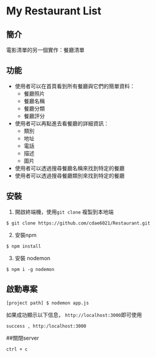 # My Restaurant List

## 簡介
電影清單的另一個實作：餐廳清單

## 功能
- 使用者可以在首頁看到所有餐廳與它們的簡單資料：
  - 餐廳照片
  - 餐廳名稱
  - 餐廳分類 
  - 餐廳評分
- 使用者可以再點進去看餐廳的詳細資訊：
  - 類別
  - 地址
  - 電話
  - 描述
  - 圖片
- 使用者可以透過搜尋餐廳名稱來找到特定的餐廳
- 使用者可以透過搜尋餐廳類別來找到特定的餐廳


## 安裝
1. 開啟終端機，使用`git clone` 複製到本地端
```
$ git clone https://github.com/cdae6021/Restaurant.git
```
2. 安裝npm
```
$ npm install
```
3. 安裝 nodemon
```
$ npm i -g nodemon 
```
## 啟動專案
```
[project path] $ nodemon app.js
```
如果成功顯示以下信息， `http://localhost:3000`即可使用
```
success , http:/localhost:3000
```
##關閉server
```
ctrl + c
